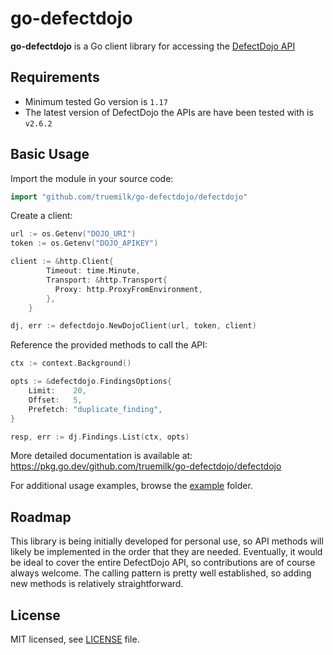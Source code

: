 # go-defectdojo

__go-defectdojo__ is a Go client library for accessing the [DefectDojo API](https://defectdojo.github.io/django-DefectDojo/integrations/api-v2-docs/)

## Requirements ##

- Minimum tested Go version is `1.17`
- The latest version of DefectDojo the APIs are have been tested with is `v2.6.2`

## Basic Usage ##

Import the module in your source code:

```go
import "github.com/truemilk/go-defectdojo/defectdojo"
```

Create a client:

```go
url := os.Getenv("DOJO_URI")
token := os.Getenv("DOJO_APIKEY")

client := &http.Client{
        Timeout: time.Minute,
        Transport: &http.Transport{
          Proxy: http.ProxyFromEnvironment,
        },
    }

dj, err := defectdojo.NewDojoClient(url, token, client)
```

Reference the provided methods to call the API:

```go
ctx := context.Background()

opts := &defectdojo.FindingsOptions{
    Limit:    20,
    Offset:   5,
    Prefetch: "duplicate_finding",
}

resp, err := dj.Findings.List(ctx, opts)
```

More detailed documentation is available at: https://pkg.go.dev/github.com/truemilk/go-defectdojo/defectdojo

For additional usage examples, browse the [example](example) folder.

## Roadmap ##

This library is being initially developed for personal use, so API methods will likely be implemented in the order that they are needed.
Eventually, it would be ideal to cover the entire DefectDojo API, so contributions are of course always welcome.
The calling pattern is pretty well established, so adding new methods is relatively straightforward.

## License ##

MIT licensed, see [LICENSE][LICENSE] file.

[LICENSE]: ./LICENSE
